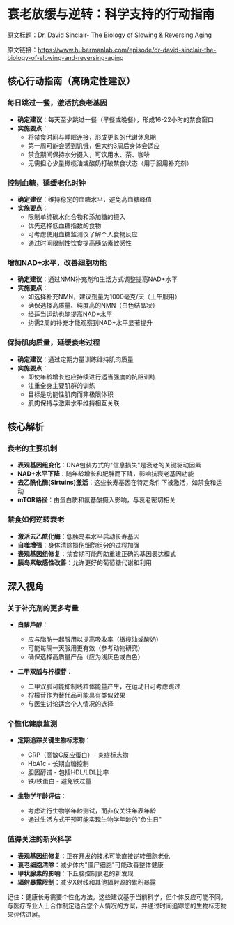 # 衰老放缓与逆转：科学支持的行动指南

原文标题：Dr. David Sinclair- The Biology of Slowing & Reversing Aging

原文链接：https://www.hubermanlab.com/episode/dr-david-sinclair-the-biology-of-slowing-and-reversing-aging

<YouTube videoId="n9IxomBusuw" />

## 核心行动指南（高确定性建议）

### 每日跳过一餐，激活抗衰老基因
* **确定建议**：每天至少跳过一餐（早餐或晚餐），形成16-22小时的禁食窗口
* **实施要点**：
  * 将禁食时间与睡眠连接，形成更长的代谢休息期
  * 第一周可能会感到饥饿，但大约3周后身体会适应
  * 禁食期间保持水分摄入，可饮用水、茶、咖啡
  * 无需担心少量橄榄油或酸奶打破禁食状态（用于服用补充剂）

### 控制血糖，延缓老化时钟
* **确定建议**：维持稳定的血糖水平，避免高血糖峰值
* **实施要点**：
  * 限制单纯碳水化合物和添加糖的摄入
  * 优先选择低血糖指数的食物
  * 可考虑使用血糖监测仪了解个人食物反应
  * 通过时间限制性饮食提高胰岛素敏感性

### 增加NAD+水平，改善细胞功能
* **确定建议**：通过NMN补充剂和生活方式调整提高NAD+水平
* **实施要点**：
  * 如选择补充NMN，建议剂量为1000毫克/天（上午服用）
  * 确保选择高质量、纯度高的NMN（白色结晶状）
  * 经适当运动也能提高NAD+水平
  * 约需2周的补充才能观察到NAD+水平显著提升

### 保持肌肉质量，延缓衰老过程
* **确定建议**：通过定期力量训练维持肌肉质量
* **实施要点**：
  * 即使年龄增长也应持续进行适当强度的抗阻训练
  * 注重全身主要肌群的训练
  * 目标是功能性肌肉而非极限体积
  * 肌肉保持与激素水平维持相互关联

## 核心解析

### 衰老的主要机制
* **表观基因组变化**：DNA包装方式的"信息损失"是衰老的关键驱动因素
* **NAD+水平下降**：随年龄增长和肥胖而下降，影响抗衰老基因功能
* **去乙酰化酶(Sirtuins)激活**：这些长寿基因在特定条件下被激活，如禁食和运动
* **mTOR路径**：由蛋白质和氨基酸摄入影响，与衰老密切相关

### 禁食如何逆转衰老
* **激活去乙酰化酶**：低胰岛素水平启动长寿基因
* **自噬增强**：身体清除损伤细胞组分的过程加强
* **表观基因组修复**：禁食期可能帮助重建正确的基因表达模式
* **胰岛素敏感性改善**：允许更好的葡萄糖代谢和利用

## 深入视角

### 关于补充剂的更多考量
* **白藜芦醇**：
  * 应与脂肪一起服用以提高吸收率（橄榄油或酸奶）
  * 可能每隔一天服用更有效（参考动物研究）
  * 确保选择高质量产品（应为浅灰色或白色）

* **二甲双胍与柠檬苷**：
  * 二甲双胍可能抑制线粒体能量产生，在运动日可考虑跳过
  * 柠檬苷作为替代品可能具有类似效果
  * 与医生讨论适合个人情况的选择

### 个性化健康监测
* **定期追踪关键生物标志物**：
  * CRP（高敏C反应蛋白）- 炎症标志物
  * HbA1c - 长期血糖控制
  * 胆固醇谱 - 包括HDL/LDL比率
  * 铁/铁蛋白 - 避免铁过量

* **生物学年龄评估**：
  * 考虑进行生物学年龄测试，而非仅关注年表年龄
  * 通过生活方式干预可能实现生物学年龄的"负生日"

### 值得关注的新兴科学
* **表观基因组修复**：正在开发的技术可能直接逆转细胞老化
* **衰老细胞清除**：减少体内"僵尸细胞"可能改善整体健康
* **甲状腺素的影响**：下丘脑控制衰老的新发现
* **辐射暴露限制**：减少X射线和其他辐射源的累积暴露

记住：健康长寿需要个性化方法。这些建议基于当前科学，但个体反应可能不同。与医疗专业人士合作制定适合您个人情况的方案，并通过时间追踪您的生物标志物来评估进展。
